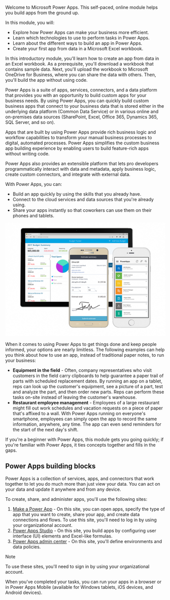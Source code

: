 Welcome to Microsoft Power Apps. This self-paced, online module helps you build apps from the ground up.

 In this module, you will:
  - Explore how Power Apps can make your business more efficient.
  - Learn which technologies to use to perform tasks in Power Apps.
  - Learn about the different ways to build an app in Power Apps.
  - Create your first app from data in a Microsoft Excel workbook.

In this introductory module, you'll learn how to create an app from data in an Excel workbook. As a prerequisite, you'll download a workbook that contains sample data. Next, you'll upload the workbook to Microsoft OneDrive for Business, where you can share the data with others. Then, you'll build the app without using code.

Power Apps is a suite of apps, services, connectors, and a data platform that provides you with an opportunity to build custom apps for your business needs. By using Power Apps, you can quickly build custom business apps that connect to your business data that is stored either in the underlying data platform (Common Data Service) or in various online and on-premises data sources (SharePoint, Excel, Office 365, Dynamics 365, SQL Server, and so on).

Apps that are built by using Power Apps provide rich business logic and workflow capabilities to transform your manual business processes to digital, automated processes. Power Apps simplifies the custom business app building experience by enabling users to build feature-rich apps without writing code.

Power Apps also provides an extensible platform that lets pro developers programmatically interact with data and metadata, apply business logic, create custom connectors, and integrate with external data.

With Power Apps, you can:

- Build an app quickly by using the skills that you already have.
- Connect to the cloud services and data sources that you're already using.
- Share your apps instantly so that coworkers can use them on their phones and tablets.

![Welcome to Power Apps](../media/powerapps-mobile.png)

When it comes to using Power Apps to get things done and keep people informed, your options are nearly limitless. The following examples can help you think about how to use an app, instead of traditional paper notes, to run your business:

- **Equipment in the field** - Often, company representatives who visit customers in the field carry clipboards to help guarantee a paper trail of parts with scheduled replacement dates. By running an app on a tablet, reps can look up the customer's equipment, see a picture of a part, test and analyze the part, and then order new parts. Reps can perform these tasks on-site instead of leaving the customer's warehouse.
- **Restaurant employee management** - Employees of a large restaurant might fill out work schedules and vacation requests on a piece of paper that's affixed to a wall. With Power Apps running on everyone's smartphone, employees can simply open the app to record the same information, anywhere, any time. The app can even send reminders for the start of the next day's shift.

If you're a beginner with Power Apps, this module gets you going quickly; if you're familiar with Power Apps, it ties concepts together and fills in the gaps.

## Power Apps building blocks
Power Apps is a collection of services, apps, and connectors that work together to let you do much more than just view your data. You can act on your data and update it anywhere and from any device.

To create, share, and administer apps, you'll use the following sites:

1. [Make a Power App](https://make.powerapps.com) - On this site, you can open apps, specify the type of app that you want to create, share your app, and create data connections and flows. To use this site, you'll need to log in by using your organizational account.
1. [Power Apps Studio](https://create.powerapps.com/studio/) - On this site, you build apps by configuring user interface (UI) elements and Excel-like formulas.
1. [Power Apps admin center](https://admin.powerapps.com/) - On this site, you'll define environments and data policies.

> [!NOTE]
> To use these sites, you'll need to sign in by using your organizational account.

When you've completed your tasks, you can run your apps in a browser or in Power Apps Mobile (available for Windows tablets, iOS devices, and Android devices).


